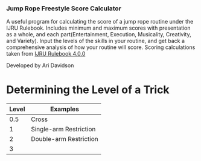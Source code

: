 ### Jump Rope Freestyle Score Calculator


A useful program for calculating the score of a jump rope routine under the IJRU Rulebook. Includes minimum and maximum scores with presentation as a whole, and each part(Entertainment, Execution, Musicality, Creativity, and Variety). Input the levels of the skills in your routine, and get back a comprehensive analysis of how your routine will score. Scoring calculations taken from [IJRU Rulebook 4.0.0](https://rules.ijru.sport/technical-manual/calculations/freestyle/single-rope)

Developed by Ari Davidson

# Determining the Level of a Trick
| Level | Examples |
| ----- | -------- |
| 0.5   | Cross    |
| 1     | Single-arm Restriction |
| 2     | Double-arm Restriction |
| 3     |                        |
